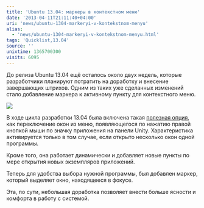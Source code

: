 ```yaml
---
title: 'Ubuntu 13.04: маркеры в контекстном меню'
date: '2013-04-11T21:11:40+04:00'
uri: 'news/ubuntu-1304-markeryi-v-kontekstnom-menyu'
alias: 
  - 'news/ubuntu-1304-markeryi-v-kontekstnom-menyu.html'
tags: 'Quicklist,13.04'
source: ''
unixtime: 1365700300
visits: 6095
---
```

До релиза Ubuntu 13.04 ещё осталось около двух недель, которые разработчики планируют потратить на доработку и внесение завершающих штрихов. Одним из таких уже сделанных изменений стало добавление маркера к активному пункту для контекстного меню.

[![](img/2013/04/11/21-00/ubuntu-1304-8639844417-o.jpg)](img/2013/04/11/21-00/ubuntu-1304-8639844417-o.jpg)

В ходе цикла разработки 13.04 была включена такая [полезная опция](news/pereklyucheniye-mezhdu-oknami-cherez-kontekstnoye-menyu), как переключение окон из меню, появляющегося по нажатию правой кнопкой мыши по значку приложения на панели Unity. Характеристика активируется только в том случае, если открыто несколько окон одной программы.

Кроме того, она работает динамически и добавляет новые пункты по мере открытия новых экземпляров приложений.

Теперь для удобства выбора нужной программы, был добавлен маркер, который выделяет окно, находящееся в фокусе.

Эта, по сути, небольшая доработка позволяет внести больше ясности и комфорта в работу с системой.
